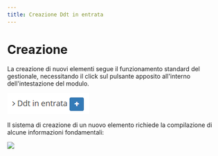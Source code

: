 ```yaml
---
title: Creazione Ddt in entrata
---
```


# Creazione

La creazione di nuovi elementi segue il funzionamento standard del gestionale, necessitando il click sul pulsante apposito all'interno dell'intestazione del modulo.

![Screenshot creazione ddt in entrata](../../../.gitbook/assets/aggiungereddtinentrata.PNG)

Il sistema di creazione di un nuovo elemento richiede la compilazione di alcune informazioni fondamentali:

![](https://firebasestorage.googleapis.com/v0/b/gitbook-x-prod.appspot.com/o/spaces%2F-LZJeLg23eVDvrCv74U7-887967055%2Fuploads%2F7GdnUrjT9QXE4M3PlQM6%2Ffile.png?alt=media)
